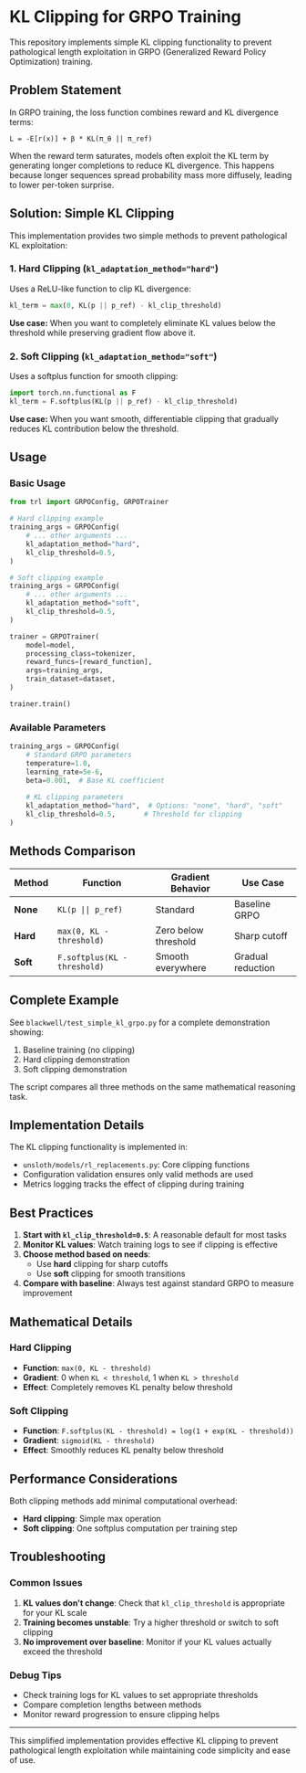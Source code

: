 # KL Clipping for GRPO Training

This repository implements simple KL clipping functionality to prevent pathological length exploitation in GRPO (Generalized Reward Policy Optimization) training.

## Problem Statement

In GRPO training, the loss function combines reward and KL divergence terms:

```
L = -E[r(x)] + β * KL(π_θ || π_ref)
```

When the reward term saturates, models often exploit the KL term by generating longer completions to reduce KL divergence. This happens because longer sequences spread probability mass more diffusely, leading to lower per-token surprise.

## Solution: Simple KL Clipping

This implementation provides two simple methods to prevent pathological KL exploitation:

### 1. **Hard Clipping** (`kl_adaptation_method="hard"`)
Uses a ReLU-like function to clip KL divergence:
```python
kl_term = max(0, KL(p || p_ref) - kl_clip_threshold)
```

**Use case:** When you want to completely eliminate KL values below the threshold while preserving gradient flow above it.

### 2. **Soft Clipping** (`kl_adaptation_method="soft"`)
Uses a softplus function for smooth clipping:
```python
import torch.nn.functional as F
kl_term = F.softplus(KL(p || p_ref) - kl_clip_threshold)
```

**Use case:** When you want smooth, differentiable clipping that gradually reduces KL contribution below the threshold.

## Usage

### Basic Usage

```python
from trl import GRPOConfig, GRPOTrainer

# Hard clipping example
training_args = GRPOConfig(
    # ... other arguments ...
    kl_adaptation_method="hard",
    kl_clip_threshold=0.5,
)

# Soft clipping example  
training_args = GRPOConfig(
    # ... other arguments ...
    kl_adaptation_method="soft",
    kl_clip_threshold=0.5,
)

trainer = GRPOTrainer(
    model=model,
    processing_class=tokenizer,
    reward_funcs=[reward_function],
    args=training_args,
    train_dataset=dataset,
)

trainer.train()
```

### Available Parameters

```python
training_args = GRPOConfig(
    # Standard GRPO parameters
    temperature=1.0,
    learning_rate=5e-6,
    beta=0.001,  # Base KL coefficient
    
    # KL clipping parameters
    kl_adaptation_method="hard",  # Options: "none", "hard", "soft"
    kl_clip_threshold=0.5,       # Threshold for clipping
)
```

## Methods Comparison

| Method | Function | Gradient Behavior | Use Case |
|--------|----------|-------------------|----------|
| **None** | `KL(p \|\| p_ref)` | Standard | Baseline GRPO |
| **Hard** | `max(0, KL - threshold)` | Zero below threshold | Sharp cutoff |
| **Soft** | `F.softplus(KL - threshold)` | Smooth everywhere | Gradual reduction |

## Complete Example

See `blackwell/test_simple_kl_grpo.py` for a complete demonstration showing:

1. Baseline training (no clipping)
2. Hard clipping demonstration
3. Soft clipping demonstration

The script compares all three methods on the same mathematical reasoning task.

## Implementation Details

The KL clipping functionality is implemented in:
- `unsloth/models/rl_replacements.py`: Core clipping functions
- Configuration validation ensures only valid methods are used
- Metrics logging tracks the effect of clipping during training

## Best Practices

1. **Start with `kl_clip_threshold=0.5`**: A reasonable default for most tasks
2. **Monitor KL values**: Watch training logs to see if clipping is effective
3. **Choose method based on needs**:
   - Use **hard** clipping for sharp cutoffs
   - Use **soft** clipping for smooth transitions
4. **Compare with baseline**: Always test against standard GRPO to measure improvement

## Mathematical Details

### Hard Clipping
- **Function**: `max(0, KL - threshold)`
- **Gradient**: 0 when `KL < threshold`, 1 when `KL > threshold`
- **Effect**: Completely removes KL penalty below threshold

### Soft Clipping  
- **Function**: `F.softplus(KL - threshold) = log(1 + exp(KL - threshold))`
- **Gradient**: `sigmoid(KL - threshold)`
- **Effect**: Smoothly reduces KL penalty below threshold

## Performance Considerations

Both clipping methods add minimal computational overhead:
- **Hard clipping**: Simple max operation
- **Soft clipping**: One softplus computation per training step

## Troubleshooting

### Common Issues

1. **KL values don't change**: Check that `kl_clip_threshold` is appropriate for your KL scale
2. **Training becomes unstable**: Try a higher threshold or switch to soft clipping
3. **No improvement over baseline**: Monitor if your KL values actually exceed the threshold

### Debug Tips

- Check training logs for KL values to set appropriate thresholds
- Compare completion lengths between methods
- Monitor reward progression to ensure clipping helps

---

This simplified implementation provides effective KL clipping to prevent pathological length exploitation while maintaining code simplicity and ease of use.
